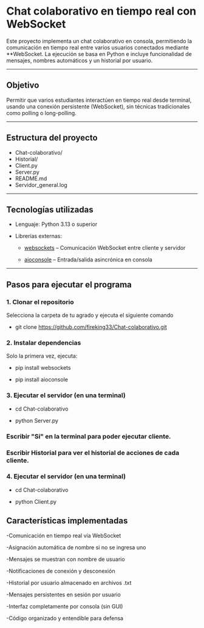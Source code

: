 # Chat colaborativo en tiempo real con WebSocket

Este proyecto implementa un chat colaborativo en consola, permitiendo la comunicación en tiempo real entre varios usuarios conectados mediante **WebSocket. La ejecución se basa en Python e incluye funcionalidad de mensajes, nombres automáticos y un historial por usuario.

---

## Objetivo

Permitir que varios estudiantes interactúen en tiempo real desde terminal, usando una conexión persistente (WebSocket), sin técnicas tradicionales como polling o long-polling.

---

## Estructura del proyecto

- Chat-colaborativo/
- Historial/
- Client.py
- Server.py
- README.md
- Servidor_general.log

---

## Tecnologías utilizadas

- Lenguaje: Python 3.13 o superior

- Librerías externas:

  - [websockets](https://pypi.org/project/websockets/) – Comunicación WebSocket entre cliente y servidor

  - [aioconsole](https://pypi.org/project/aioconsole/) – Entrada/salida asincrónica en consola

---

## Pasos para ejecutar el programa

### 1. Clonar el repositorio

Selecciona la carpeta de tu agrado y ejecuta el siguiente comando


- git clone https://github.com/fireking33/Chat-colaborativo.git

### 2. Instalar dependencias

Solo la primera vez, ejecuta:


- pip install websockets

- pip install aioconsole

### 3. Ejecutar el servidor (en una terminal)


- cd Chat-colaborativo

- python Server.py
### Escribir "Si" en la terminal para poder ejecutar cliente.
### Escribir Historial para ver el historial de acciones de cada cliente.

### 4. Ejecutar el servidor (en una terminal)


- cd Chat-colaborativo

- python Client.py

## Características implementadas

-Comunicación en tiempo real vía WebSocket

-Asignación automática de nombre si no se ingresa uno

-Mensajes se muestran con nombre de usuario

-Notificaciones de conexión y desconexión

-Historial por usuario almacenado en archivos .txt

-Mensajes persistentes en sesión por usuario

-Interfaz completamente por consola (sin GUI)

-Código organizado y entendible para defensa
